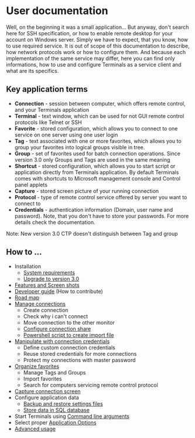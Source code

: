 # User documentation

Well, on the beginning it was a small application...
But anyway, don't search here for SSH specification, or how to enable remote desktop for your account on Windows server. Simply we have to expect, that you know, how to use required service. It is out of scope of this documentation to describe, how network protocols work or how to configure them. And because each implementation of the same service may differ, here you can find only informations, how to use and configure Terminals as a service client and what are its specifics.

## Key application terms

* **Connection** - session between computer, which offers remote control, and your Terminals application
* **Terminal** - text window, which can be used for not GUI remote control protocols like Telnet or SSH
* **Favorite** - stored configuration, which allows you to connect to one service on one server using one user login
* **Tag** - text associated with one or more favorites, which allows you to group your favorites into logical groups visible in tree.
* **Group** - set of favorites used for batch connection operations. Since version 3.0 only Groups and Tags are used in the same meaning
* **Shortcut** - stored configuration, which allows you to start script or application directly from Terminals application. By default Terminals comes with shortcuts to Microsoft management console and Control panel applets
* **Capture** - stored screen picture of your running connection
* **Protocol** - type of remote control service offered by server you want to connect to
* **Credentials** - authentication information (Domain, user name and password). Note, that you don't have to store your passwords. For more details check the documentation.

Note: New version 3.0 CTP doesn't distinguish between Tag and group

## How to ... 

* Installation
	* [System requirements](./System-Requirements.md)
	* [Upgrade to version 3.0](./Upgrade-to-version-3.0.md)
* [Features and Screen shots](./Features-and-Screen-shots.md)
* [Developer guide](./Developer-guide.md) (How to contribute)
* [Road map](./Road-map.md)
* [Manage connections](./Manage-connections.md)
	* Create connection
	* Check why i can't connect
	* Move connection to the other monitor
	* [Configure connection share](./Configure-connection-share.md)
	* [Powershell script to create import file](./Powershell-script-to-create-import-file.md)
* [Manipulate with connection credentials](./Manipulate-with-connection-credentials.md)
	* Define custom connection credentials
	* Reuse stored credentials for more connections
	* Protect my connections with master password
* [Organize favorites](./Organize-favorites.md)
	* Manage Tags and Groups
	* Import favorites
	* Search for computers servicing remote control protocol
* [Capture connection screen](./Capture-connection-screen.md)
* Configure application data
	* [Backup and restore settings files](./Backup-and-restore-settings-files.md)
	* [Store data in SQL database](./Store-data-in-SQL-database.md)
* Start Terminals using [Command line arguments](./Command-line-arguments.md)
* Select proper [Application Options](./Application-Options.md)
* [Advanced usage](./Advanced-usage.md)